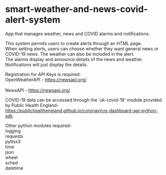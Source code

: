 # smart-weather-and-news-covid-alert-system
App that manages weather, news and COVID alarms and notifications.

This system permits users to create alerts through an HTML page.<br/>
When setting alerts, users can choose whether they want general news or COVID-19 news. The weather can also be included in the alert.<br/>
The alarms display and announce details of the news and weather.<br/>
Notifications will just display the details.<br/>

Registration for API Keys is required: <br/>
OpenWeatherAPI - https://newsapi.org/  <br/>    
NewsAPI - https://newsapi.org/   <br/>

COVID-19 data can be accessed through the 'uk-covid-19' module provided by Public Health England- https://publichealthengland.github.io/coronavirus-dashboard-api-python-sdk 

Other python modules required- <br/>
logging<br/>
requests<br/>
pyttsx3<br/>
time<br/>
json<br/>
wheel<br/>
sched<br/>
datetime<br/>


